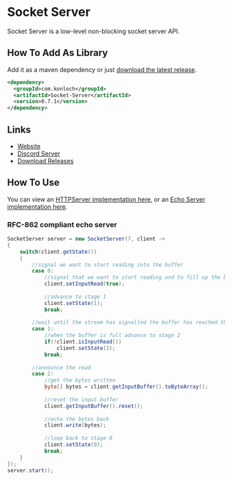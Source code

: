 # Socket Server
Socket Server is a low-level non-blocking socket server API.

## How To Add As Library
Add it as a maven dependency or just [download the latest release](https://github.com/Konloch/Socket-Server/releases).
```xml
<dependency>
  <groupId>com.konloch</groupId>
  <artifactId>Socket-Server</artifactId>
  <version>0.7.1</version>
</dependency>
```

## Links
* [Website](https://konloch.com/Socket-Server/)
* [Discord Server](https://discord.gg/aexsYpfMEf)
* [Download Releases](https://github.com/Konloch/Socket-Server/releases)

## How To Use
You can view an [HTTPServer implementation here](https://github.com/Konloch/TinyHTTPServer), or an [Echo Server implementation here](https://github.com/Konloch/Socket-Server/tree/main/Return-Carriage-Echo-Server).

### RFC-862 compliant echo server
```java
SocketServer server = new SocketServer(7, client -> 
{
    switch(client.getState())
    {
        //signal we want to start reading into the buffer
        case 0:
            //signal that we want to start reading and to fill up the buffer
            client.setInputRead(true);
            
            //advance to stage 1
            client.setState(1);
            break;
            
        //wait until the stream has signalled the buffer has reached the end
        case 1:
            //when the buffer is full advance to stage 2
            if(!client.isInputRead())
                client.setState(2);
            break;
            
        //announce the read
        case 2:
            //get the bytes written
            byte[] bytes = client.getInputBuffer().toByteArray();
            
            //reset the input buffer
            client.getInputBuffer().reset();
        
            //echo the bytes back
            client.write(bytes);
            
            //loop back to stage 0
            client.setState(0);
            break;
    }
});
server.start();
```
